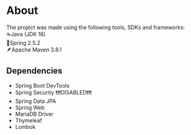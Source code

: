 # About
The project was made using the following tools, SDKs and frameworks:  
☕Java (JDK 16)  
🍃Spring 2.5.2  
🪶Apache Maven 3.8.1

## Dependencies
- Spring Boot DevTools
- Spring Security ❗❗❗DISABLED❗❗❗
- Spring Data JPA
- Spring Web
- MariaDB Driver
- Thymeleaf
- Lombok
